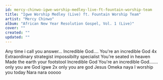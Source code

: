 ```yaml
---
id: mercy-chinwo-igwe-worship-medley-live-ft-fountain-worship-team
title: "Igwe Worship Medley (Live) ft. Fountain Worship Team"
artist: "Mercy Chinwo"
album: "African New Year Resolution Gospel, Vol. 1 (Live)"
cover: ""
created: ""
updated: ""
---
```


Any time i call you answer... Incredible God.... You're an incredible God 4x
Extraordinary strategist impossibilty specialist
You're seated in heaven
Made the earth your footstool
Incredible God
You're an incredible God.......  only you are God   igwe 2x only you are god
Jesus Omeka naya
I worship you today
Nara nara ooooo